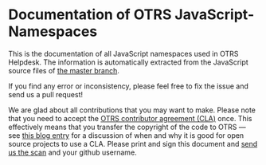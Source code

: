 # Documentation of OTRS JavaScript-Namespaces

This is the documentation of all JavaScript namespaces used in OTRS Helpdesk. The information
is automatically extracted from the JavaScript source files of [the master branch](https://github.com/OTRS/otrs/tree/master).

If you find any error or inconsistency, please feel free to fix the issue and send us a pull request!

We are glad about all contributions that you may want to make. Please note that you need to accept the
[OTRS contributor agreement (CLA)](http://otrs.github.io/files/OTRS%20Contributor%20Agreement.pdf) once.
This effectively means that you transfer the copyright of the code
to OTRS — see [this blog entry](http://julien.ponge.org/blog/in-defense-of-contributor-license-agreements/)
for a discussion of when and why it is good for open source projects to
use a CLA. Please print and sign this document and [send us the scan](mailto:cla@otrs.com?subject=Signed%20OTRS%20CLA)
and your github username.

